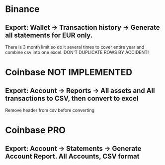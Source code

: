 # Binance
## Export: Wallet -> Transaction history -> Generate all statements for EUR only. 
There is 3 month limit so do it several times to cover entire year and combine csv into one excel. DON'T DUPLICATE ROWS BY ACCIDENT!

# Coinbase NOT IMPLEMENTED
## Export: Account -> Reports -> All assets and All transactions to CSV, then convert to excel
Remove header from csv before converting

# Coinbase PRO
## Export: Account -> Statements -> Generate Account Report. All Accounts, CSV format